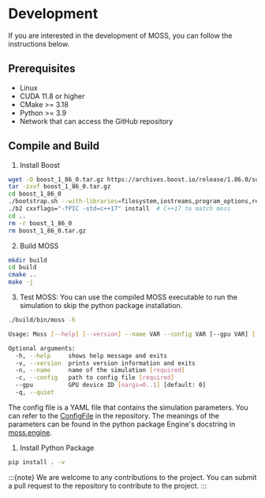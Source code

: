 # Development

If you are interested in the development of MOSS, you can follow the instructions below.

## Prerequisites

- Linux
- CUDA 11.8 or higher
- CMake >= 3.18
- Python >= 3.9
- Network that can access the GitHub repository

## Compile and Build

1. Install Boost
```bash
wget -O boost_1_86_0.tar.gz https://archives.boost.io/release/1.86.0/source/boost_1_86_0.tar.gz
tar -zxvf boost_1_86_0.tar.gz
cd boost_1_86_0
./bootstrap.sh --with-libraries=filesystem,iostreams,program_options,regex,system --prefix=/usr/local  # avro dependency
./b2 cxxflags="-fPIC -std=c++17" install  # C++17 to match moss
cd ..
rm -r boost_1_86_0
rm boost_1_86_0.tar.gz
```

2. Build MOSS
```bash
mkdir build
cd build
cmake ..
make -j
```

3. Test MOSS: You can use the compiled MOSS executable to run the simulation to skip the python package installation.
```bash
./build/bin/moss -h

Usage: Moss [--help] [--version] --name VAR --config VAR [--gpu VAR] [--quiet]

Optional arguments:
  -h, --help     shows help message and exits 
  -v, --version  prints version information and exits 
  -n, --name     name of the simulation [required]
  -c, --config   path to config file [required]
  --gpu          GPU device ID [nargs=0..1] [default: 0]
  -q, --quiet
```

The config file is a YAML file that contains the simulation parameters. You can refer to the [ConfigFile](../examples/config.yaml) in the repository. The meanings of the parameters can be found in the python package Engine's docstring in [moss.engine](apidocs/moss/moss.engine.md).

1. Install Python Package
```bash
pip install . -v
```

:::{note}
We are welcome to any contributions to the project. You can submit a pull request to the repository to contribute to the project.
:::
